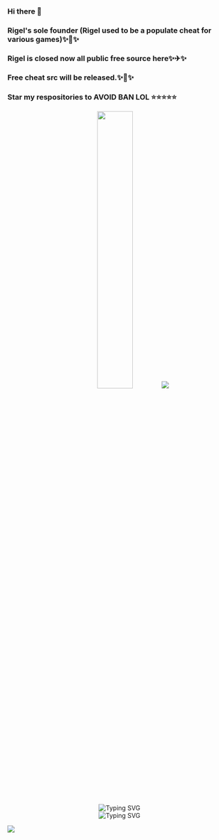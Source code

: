 ### Hi there 👋
### Rigel's sole founder (Rigel used to be a populate cheat for various games)✨🎇✨
### Rigel is closed now all public free source here✨✈✨
### Free cheat src will be released.✨🎉✨
### Star my respositories to AVOID BAN LOL ⭐⭐⭐⭐⭐

<!--
**Ashe233/Ashe233** is a ✨ _special_ ✨ repository because its `README.md` (this file) appears on your GitHub profile.

Here are some ideas to get you started:

- 🔭 I’m currently working on ...
- 🌱 I’m currently learning ...
- 👯 I’m looking to collaborate on ...
- 🤔 I’m looking for help with ...
- 💬 Ask me about ...
- 📫 How to reach me: ...
- 😄 Pronouns: ...
- ⚡ Fun fact: ...
-->
<view>
<div align="center">
  <img src="https://github-readme-stats.vercel.app/api?username=Ashe233&show_icons=true&theme=synthwave" style="width: 40%;height:40%" /> 
  <img src="https://github-readme-stats.vercel.app/api/top-langs/?username=Ashe233&layout=compact&langs_count=6&text_color=000&icon_color=fff&theme=graywhite" />
</div>
</view>
<div align="center">
  <a>
    <img src="https://readme-typing-svg.demolab.com?font=Fira+Code&pause=500&color=CC6699&width=600&lines=Cyber Security Reverse Engineering&center=true&size=25" alt="Typing SVG" />
  </a>
</div>
<div align="center">
  <a>
    <img src="https://readme-typing-svg.demolab.com?font=Fira+Code&pause=1000&color=024EF7&width=435&lines=Call me a cheat hero&center=true&size=27" alt="Typing SVG" />
  </a>
</div>

![](https://raw.githubusercontent.com/Cwd295645351/Ashe233/output/github-contribution-grid-snake.svg)
